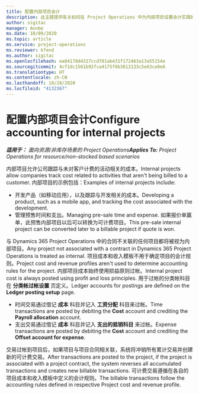 ```yaml
---
title: 配置内部项目会计
description: 此主题提供有关如何在 Project Operations 中为内部项目设置会计实践的信息。
author: sigitac
manager: Annbe
ms.date: 10/09/2020
ms.topic: article
ms.service: project-operations
ms.reviewer: kfend
ms.author: sigitac
ms.openlocfilehash: ea04178d4327ccd701ab431f172463a13a55154e
ms.sourcegitcommit: 4cf1dc1561b92fca4175f0b3813133c5e63ce8e6
ms.translationtype: HT
ms.contentlocale: zh-CN
ms.lasthandoff: 10/28/2020
ms.locfileid: "4132367"
---
```

# <a name="configure-accounting-for-internal-projects"></a><span data-ttu-id="a8bab-103">配置内部项目会计</span><span class="sxs-lookup"><span data-stu-id="a8bab-103">Configure accounting for internal projects</span></span>

<span data-ttu-id="a8bab-104">_**适用于：** 面向资源/非库存场景的 Project Operations_</span><span class="sxs-lookup"><span data-stu-id="a8bab-104">_**Applies To:** Project Operations for resource/non-stocked based scenarios_</span></span>

<span data-ttu-id="a8bab-105">内部项目允许公司跟踪与未对客户计费的活动相关的成本。</span><span class="sxs-lookup"><span data-stu-id="a8bab-105">Internal projects allow companies track cost related to activities that aren't being billed to a customer.</span></span> <span data-ttu-id="a8bab-106">内部项目的示例包括：</span><span class="sxs-lookup"><span data-stu-id="a8bab-106">Examples of internal projects include:</span></span>

- <span data-ttu-id="a8bab-107">开发产品（如移动应用），以及跟踪与开发相关的成本。</span><span class="sxs-lookup"><span data-stu-id="a8bab-107">Developing a product, such as a mobile app, and tracking the cost associated with the development.</span></span>
- <span data-ttu-id="a8bab-108">管理预售时间和支出。</span><span class="sxs-lookup"><span data-stu-id="a8bab-108">Managing pre-sale time and expense.</span></span> <span data-ttu-id="a8bab-109">如果报价单赢单，此预售内部项目以后可以转换为可计费项目。</span><span class="sxs-lookup"><span data-stu-id="a8bab-109">This pre-sale internal project can be converted later to a billable project if quote is won.</span></span>

<span data-ttu-id="a8bab-110">与 Dynamics 365 Project Operations 中的合同不关联的任何项目都将被视为内部项目。</span><span class="sxs-lookup"><span data-stu-id="a8bab-110">Any project not associated with a contract in Dynamics 365 Project Operations is treated as internal.</span></span> <span data-ttu-id="a8bab-111">项目成本和收入模板不用于确定项目的会计规则。</span><span class="sxs-lookup"><span data-stu-id="a8bab-111">Project cost and revenue profiles aren't used to determine accounting rules for the project.</span></span> <span data-ttu-id="a8bab-112">内部项目成本始终使用损益原则过帐。</span><span class="sxs-lookup"><span data-stu-id="a8bab-112">Internal project cost is always posted using profit and loss principles.</span></span> <span data-ttu-id="a8bab-113">用于过帐的分类帐科目在 **分类帐过帐设置** 页定义。</span><span class="sxs-lookup"><span data-stu-id="a8bab-113">Ledger accounts for postings are defined on the **Ledger posting setup** page.</span></span>

- <span data-ttu-id="a8bab-114">时间交易通过借记 **成本** 科目并记入 **工资分配** 科目来过帐。</span><span class="sxs-lookup"><span data-stu-id="a8bab-114">Time transactions are posted by debiting the **Cost** account and crediting the **Payroll allocation** account.</span></span>
- <span data-ttu-id="a8bab-115">支出交易通过借记 **成本** 科目并记入 **支出的抵销科目** 来过帐。</span><span class="sxs-lookup"><span data-stu-id="a8bab-115">Expense transactions are posted by debiting the **Cost** account and crediting the **Offset account for expense**.</span></span>

<span data-ttu-id="a8bab-116">交易过帐到项目后，如果项目与项目合同相关联，系统将冲销所有累计交易并创建新的可计费交易。</span><span class="sxs-lookup"><span data-stu-id="a8bab-116">After transactions are posted to the project, if the project is associated with a project contract, the system reverses all accumulated transactions and creates new billable transactions.</span></span> <span data-ttu-id="a8bab-117">可计费交易遵循在各自的项目成本和收入模板中定义的会计规则。</span><span class="sxs-lookup"><span data-stu-id="a8bab-117">The billable transactions follow the accounting rules defined in respective Project cost and revenue profile.</span></span>


